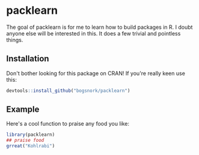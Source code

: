 
# packlearn

<!-- badges: start -->
<!-- badges: end -->

The goal of packlearn is for me to learn how to build packages in R.  I doubt anyone else will be interested in this. It does a few trivial and pointless things.  

## Installation

Don't bother looking for this package on CRAN!  If you're really keen use this: 

``` r
devtools::install_github("bogsnork/packlearn")
```

## Example

Here's a cool function to praise any food you like:

``` r
library(packlearn)
## praise food
grreat("Kohlrabi")
```

